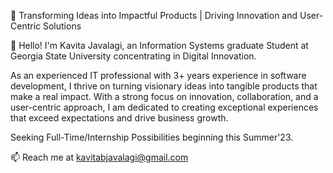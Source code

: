 🚀 Transforming Ideas into Impactful Products | Driving Innovation and User-Centric Solutions

👋 Hello! I'm Kavita Javalagi, an Information Systems graduate Student at Georgia State University concentrating in Digital Innovation.

As an experienced IT professional with 3+ years experience in software development, I thrive on turning visionary ideas into tangible products that make a real impact. With a strong focus on innovation, collaboration, and a user-centric approach, I am dedicated to creating exceptional experiences that exceed expectations and drive business growth.

Seeking Full-Time/Internship Possibilities beginning this Summer'23.

📫 Reach me at kavitabjavalagi@gmail.com

<!---
KavitaJavalagi/KavitaJavalagi is a ✨ special ✨ repository because its `README.md` (this file) appears on your GitHub profile.
You can click the Preview link to take a look at your changes.
--->
